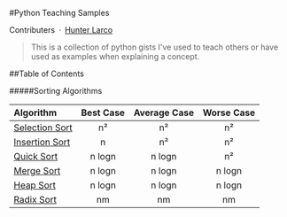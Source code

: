 #Python Teaching Samples

Contributers&ensp;·&ensp;[Hunter Larco](http://hunterlarco.com)

> This is a collection of python gists I've used to teach others or have used as examples when explaining a concept.

##Table of Contents

#####Sorting Algorithms

| Algorithm          | Best Case | Average Case | Worse Case |
|:------------------ |:---------:|:------------:|:----------:|
| [Selection Sort][] | n²        | n²           | n²         |
| [Insertion Sort][] | n         | n²           | n²         |
| [Quick Sort][]     | n logn    | n logn       | n²         |
| [Merge Sort][]     | n logn    | n logn       | n logn     |
| [Heap Sort][]      | n logn    | n logn       | n logn     |
| [Radix Sort][]     | nm        | nm           | nm         |

[Selection Sort]: ./sorting/selectionsort.py
[Insertion Sort]: ./sorting/insertionsort.py
[Quick Sort]: ./sorting/quicksort.py
[Merge Sort]: ./sorting/mergesort.py
[Heap Sort]: ./sorting/heapsort.py
[Radix Sort]: ./sorting/radixsort.py